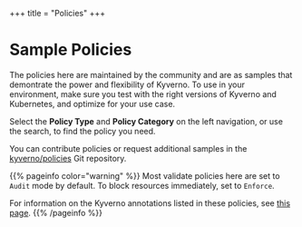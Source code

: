 +++
title = "Policies"
+++

# Sample Policies

The policies here are maintained by the community and are as samples that demontrate the power and flexibility of Kyverno. To use in your environment, make sure you test with the right versions of Kyverno and Kubernetes, and optimize for your use case.

Select the **Policy Type** and **Policy Category** on the left navigation, or use the search, to find the policy you need. 

You can contribute policies or request additional samples in the [kyverno/policies](https://github.com/kyverno/policies) Git repository.

{{% pageinfo color="warning" %}}
Most validate policies here are set to `Audit` mode by default. To block resources immediately, set to `Enforce`.

For information on the Kyverno annotations listed in these policies, see [this page](https://github.com/kyverno/policies/wiki/Kyverno-annotations).
{{% /pageinfo %}}
